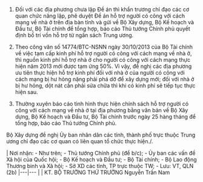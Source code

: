 1. Đối với các địa phương chưa lập Đề án thì khẩn trương chỉ đạo các cơ quan chức năng lập, phê duyệt Đề án hỗ trợ người có công với cách mạng về nhà ở trên địa bàn tỉnh và gửi về Bộ Xây dựng, Bộ Kế hoạch và Đầu tư, Bộ Tài chính để tổng hợp, báo cáo Thủ tướng Chính phủ quyết định bố trí vốn hỗ trợ từ ngân sách Trung ương.

2. Theo công văn số 14774/BTC-NSNN ngày 30/10/2013 của Bộ Tài chính về việc tạm cấp kinh phí hỗ trợ người có công với cách mạng về nhà ở, thì nguồn kinh phí hỗ trợ nhà ở cho người có công với cách mạng thực hiện năm 2013 mới được tạm ứng 50%. Vì vậy, đề nghị các địa phương ưu tiên thực hiện hỗ trợ kinh phí đối với nhà ở của người có công với cách mạng bị hư hỏng nặng phải phá dỡ để xây dựng mới; đối với nhà ở bị hư hỏng, dột nát cần phải sửa chữa thì khi có kinh phí sẽ tiếp tục thực hiện sau.

3. Thường xuyên báo cáo tình hình thực hiện chính sách hỗ trợ người có công với cách mạng về nhà ở tại địa phương bằng văn bản về Bộ Xây dựng, Bộ Kế hoạch và Đầu tư, Bộ Tài chính trước ngày 25 hàng tháng để tổng hợp, báo cáo Thủ tướng Chính phủ.

Bộ Xây dựng đề nghị Ủy ban nhân dân các tỉnh, thành phố trực thuộc Trung ương chỉ đạo các cơ quan có liên quan tổ chức thực hiện./.

| Nơi nhận: - Như trên; - Thủ tướng Chính phủ (để b/c); - Ủy ban các vấn đề Xã hội của Quốc hội; - Bộ Kế hoạch và Đầu tư; - Bộ Tài chính; - Bộ Lao động Thương binh và Xã hội; - Sở XD các tỉnh, TP trực thuộc TW; - Lưu: VT, QLN (2b)
|---|---
| | KT. BỘ TRƯỞNG THỨ TRƯỞNG Nguyễn Trần Nam